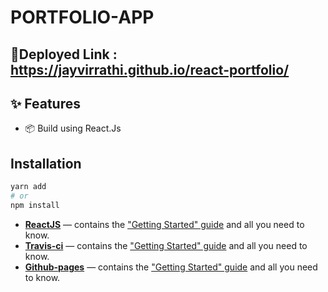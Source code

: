 # PORTFOLIO-APP 


## :rocket:Deployed Link : https://jayvirrathi.github.io/react-portfolio/

## ✨ Features

- 📦 Build using React.Js

## Installation

```sh
yarn add 
# or
npm install 
```

- **[ReactJS](https://reactjs.org/)** — contains the ["Getting Started" guide](https://reactjs.org/docs/getting-started.html) and all you need to know.
- **[Travis-ci](https://travis-ci.org/)** — contains the ["Getting Started" guide](https://docs.travis-ci.com/) and all you need to know.
- **[Github-pages](https://pages.github.com/)** — contains the ["Getting Started" guide](https://help.github.com/en/github/working-with-github-pages/getting-started-with-github-pages) and all you need to know.

